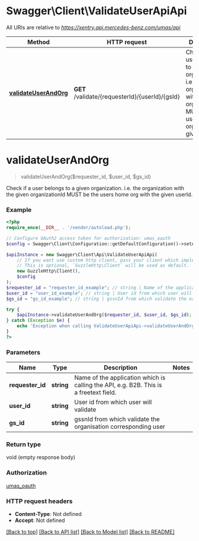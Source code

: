 # Swagger\Client\ValidateUserApiApi

All URIs are relative to *https://xentry.api.mercedes-benz.com/umas/api*

Method | HTTP request | Description
------------- | ------------- | -------------
[**validateUserAndOrg**](ValidateUserApiApi.md#validateuserandorg) | **GET** /validate/{requesterId}/{userId}/{gsId} | Check if a user belongs to a given organization. i.e. the organization with the given organizationId MUST be the users home org with the given userId.

# **validateUserAndOrg**
> validateUserAndOrg($requester_id, $user_id, $gs_id)

Check if a user belongs to a given organization. i.e. the organization with the given organizationId MUST be the users home org with the given userId.

### Example
```php
<?php
require_once(__DIR__ . '/vendor/autoload.php');

// Configure OAuth2 access token for authorization: umas_oauth
$config = Swagger\Client\Configuration::getDefaultConfiguration()->setAccessToken('YOUR_ACCESS_TOKEN');

$apiInstance = new Swagger\Client\Api\ValidateUserApiApi(
    // If you want use custom http client, pass your client which implements `GuzzleHttp\ClientInterface`.
    // This is optional, `GuzzleHttp\Client` will be used as default.
    new GuzzleHttp\Client(),
    $config
);
$requester_id = "requester_id_example"; // string | Name of the application which is calling the API, e.g. B2B. This is a freetext field.
$user_id = "user_id_example"; // string | User id from which user will validate
$gs_id = "gs_id_example"; // string | gssnId from which validate the organisation corresponding user

try {
    $apiInstance->validateUserAndOrg($requester_id, $user_id, $gs_id);
} catch (Exception $e) {
    echo 'Exception when calling ValidateUserApiApi->validateUserAndOrg: ', $e->getMessage(), PHP_EOL;
}
?>
```

### Parameters

Name | Type | Description  | Notes
------------- | ------------- | ------------- | -------------
 **requester_id** | **string**| Name of the application which is calling the API, e.g. B2B. This is a freetext field. |
 **user_id** | **string**| User id from which user will validate |
 **gs_id** | **string**| gssnId from which validate the organisation corresponding user |

### Return type

void (empty response body)

### Authorization

[umas_oauth](../../README.md#umas_oauth)

### HTTP request headers

 - **Content-Type**: Not defined
 - **Accept**: Not defined

[[Back to top]](#) [[Back to API list]](../../README.md#documentation-for-api-endpoints) [[Back to Model list]](../../README.md#documentation-for-models) [[Back to README]](../../README.md)


